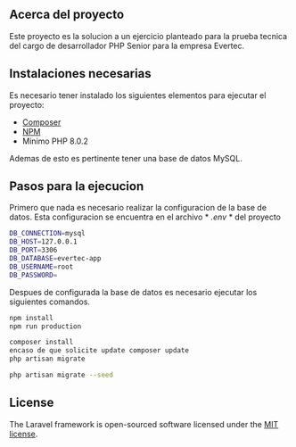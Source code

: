 ## Acerca del proyecto

Este proyecto es la solucion a un ejercicio planteado para la prueba tecnica del cargo de
desarrollador PHP Senior para la empresa Evertec.

## Instalaciones necesarias

Es necesario tener instalado los siguientes elementos para ejecutar el proyecto:

- [Composer](https://getcomposer.org/download/)
- [NPM](https://nodejs.org/es/download/)
- Minimo PHP 8.0.2

Ademas de esto es pertinente tener una base de datos MySQL.

## Pasos para la ejecucion


Primero que nada es necesario realizar la configuracion de la base de datos.
Esta configuracion se encuentra en el archivo * *.env* * del proyecto

```bash
DB_CONNECTION=mysql
DB_HOST=127.0.0.1
DB_PORT=3306
DB_DATABASE=evertec-app
DB_USERNAME=root
DB_PASSWORD=
```

Despues de configurada la base de datos es necesario ejecutar los siguientes comandos.

```bash
npm install
npm run production
```

```bash
composer install
encaso de que solicite update composer update
php artisan migrate
```

```bash
php artisan migrate --seed
```

## License

The Laravel framework is open-sourced software licensed under the [MIT license](https://opensource.org/licenses/MIT).
